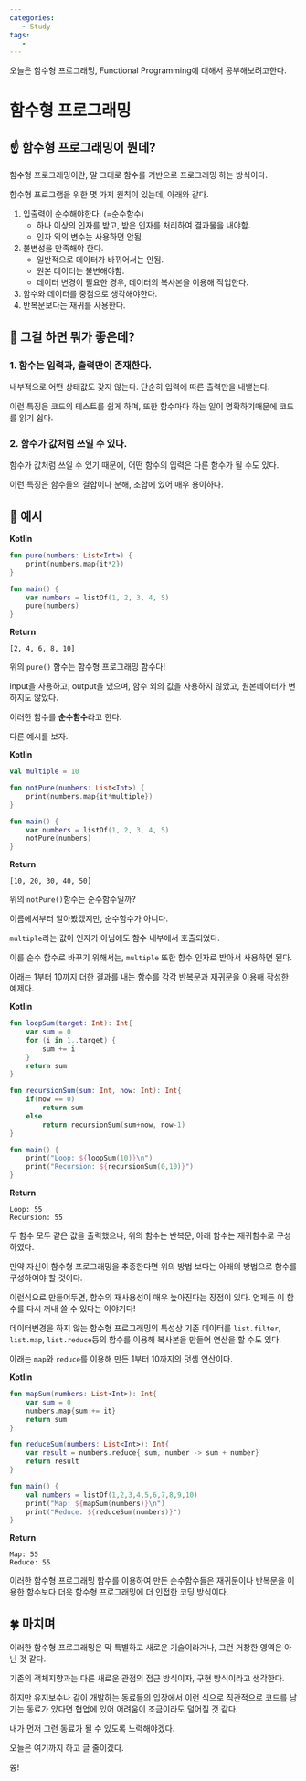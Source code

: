 ```yaml
---
categories: 
   - Study
tags:
   - 
---
```


오늘은 함수형 프로그래밍, Functional Programming에 대해서 공부해보려고한다.


# 함수형 프로그래밍
## ☝ 함수형 프로그래밍이 뭔데?

함수형 프로그래밍이란, 말 그대로 함수를 기반으로 프로그래밍 하는 방식이다. 

함수형 프로그램을 위한 몇 가지 원칙이 있는데, 아래와 같다.

1. 입출력이 순수해야한다. (=순수함수)
	- 하나 이상의 인자를 받고, 받은 인자를 처리하여 결과물을 내야함.
	- 인자 외의 변수는 사용하면 안됨.
2. 불변성을 만족해야 한다.
	- 일반적으로 데이터가 바뀌어서는 안됨.
	- 원본 데이터는 불변해야함.
	- 데이터 변경이 필요한 경우, 데이터의 복사본을 이용해 작업한다.
3. 함수와 데이터를 중점으로 생각해야한다.
4. 반복문보다는 재귀를 사용한다.



## 🤞 그걸 하면 뭐가 좋은데?

### 1. 함수는 입력과, 출력만이 존재한다.

내부적으로 어떤 상태값도 갖지 않는다. 단순히 입력에 따른 출력만을 내뱉는다.

이런 특징은 코드의 테스트를 쉽게 하며, 또한 함수마다 하는 일이 명확하기때문에 코드를 읽기 쉽다.

### 2. 함수가 값처럼 쓰일 수 있다.

함수가 값처럼 쓰일 수 있기 때문에, 어떤 함수의 입력은 다른 함수가 될 수도 있다.

이런 특징은 함수들의 결합이나 분해, 조합에 있어 매우 용이하다.

## 🤟 예시

**Kotlin**

```kotlin
fun pure(numbers: List<Int>) {
    print(numbers.map{it*2})
}

fun main() {
    var numbers = listOf(1, 2, 3, 4, 5)
    pure(numbers)
}
```

**Return**

```
[2, 4, 6, 8, 10]
```

위의 `pure()` 함수는 함수형 프로그래밍 함수다!

input을 사용하고, output을 냈으며, 함수 외의 값을 사용하지 않았고, 원본데이터가 변하지도 않았다.

이러한 함수를 **순수함수**라고 한다.

다른 예시를 보자.

**Kotlin**

```kotlin
val multiple = 10

fun notPure(numbers: List<Int>) {
    print(numbers.map{it*multiple})
}

fun main() {
    var numbers = listOf(1, 2, 3, 4, 5)
    notPure(numbers)
}
```

**Return**

```
[10, 20, 30, 40, 50]
```

위의 `notPure()`함수는 순수함수일까?

이름에서부터 알아봤겠지만, 순수함수가 아니다.

`multiple`라는 값이 인자가 아님에도 함수 내부에서 호출되었다.

이를 순수 함수로 바꾸기 위해서는, `multiple` 또한 함수 인자로 받아서 사용하면 된다.

아래는 1부터 10까지 더한 결과를 내는 함수를 각각 반복문과 재귀문을 이용해 작성한 예제다.

**Kotlin**

```kotlin
fun loopSum(target: Int): Int{
    var sum = 0
    for (i in 1..target) {
        sum += i
    }
    return sum
}

fun recursionSum(sum: Int, now: Int): Int{
    if(now == 0)
    	return sum
    else
	    return recursionSum(sum+now, now-1)
}

fun main() {
    print("Loop: ${loopSum(10)}\n")
    print("Recursion: ${recursionSum(0,10)}")
}
```

**Return**

```
Loop: 55
Recursion: 55
```

두 함수 모두 같은 값을 출력했으나, 위의 함수는 반복문, 아래 함수는 재귀함수로 구성하였다.

만약 자신이 함수형 프로그래밍을 추종한다면 위의 방법 보다는 아래의 방법으로 함수를 구성하여야 할 것이다.

이런식으로 만들어두면, 함수의 재사용성이 매우 높아진다는 장점이 있다. 언제든 이 함수를 다시 꺼내 쓸 수 있다는 이야기다!

데이터변경을 하지 않는 함수형 프로그래밍의 특성상 기존 데이터를 `list.filter`, `list.map`, `list.reduce`등의 함수를 이용해 복사본을 만들어 연산을 할 수도 있다.

아래는 `map`와 `reduce`를 이용해 만든 1부터 10까지의 덧셈 연산이다.

**Kotlin**

```kotlin
fun mapSum(numbers: List<Int>): Int{
    var sum = 0
    numbers.map{sum += it}
    return sum
}

fun reduceSum(numbers: List<Int>): Int{
    var result = numbers.reduce{ sum, number -> sum + number}
    return result
}

fun main() {
    val numbers = listOf(1,2,3,4,5,6,7,8,9,10)
    print("Map: ${mapSum(numbers)}\n")
	print("Reduce: ${reduceSum(numbers)}")
}
```

**Return**

```
Map: 55
Reduce: 55
```

이러한 함수형 프로그래밍 함수를 이용하여 만든 순수함수들은 재귀문이나 반복문을  이용한 함수보다 더욱 함수형 프로그래밍에 더 인접한 코딩 방식이다.

## 🍀 마치며

이러한 함수형 프로그래밍은 막 특별하고 새로운 기술이라거나, 그런 거창한 영역은 아닌 것 같다.

기존의 객체지향과는 다른 새로운 관점의 접근 방식이자, 구현 방식이라고 생각한다.

하지만 유지보수나 같이 개발하는 동료들의 입장에서 이런 식으로 직관적으로 코드를 남기는 동료가 있다면 협업에 있어 어려움이 조금이라도 덜어질 것 같다.

내가 먼저 그런 동료가 될 수 있도록 노력해야겠다.

오늘은 여기까지 하고 글 줄이겠다.

쓩!

